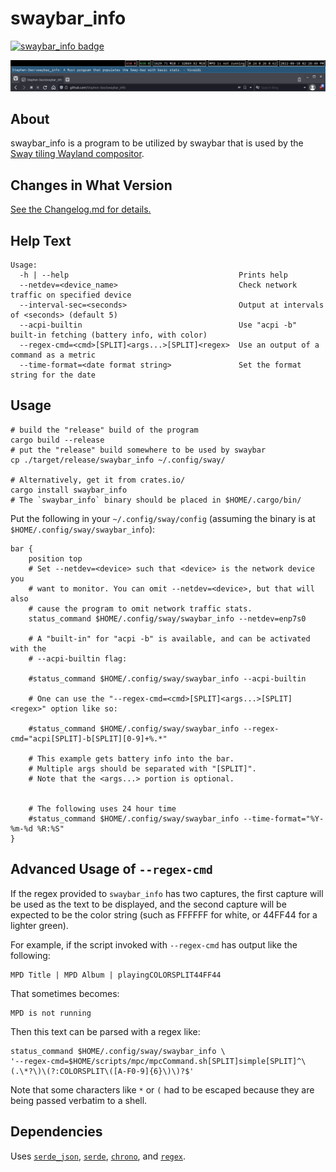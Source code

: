 # swaybar\_info

[![swaybar\_info badge](https://img.shields.io/crates/v/swaybar_info)](https://crates.io/crates/swaybar_info)

[![swaybar\_info preview image](https://github.com/Stephen-Seo/swaybar_info/raw/master/pictures/swaybar_screenshot_00.png)](https://github.com/Stephen-Seo/swaybar_info/raw/master/pictures/swaybar_screenshot_00.png)

## About

swaybar\_info is a program to be utilized by swaybar that is used by the [Sway
tiling Wayland compositor](https://swaywm.org).

## Changes in What Version

[See the Changelog.md for details.](https://github.com/Stephen-Seo/swaybar_info/blob/master/Changelog.md)

## Help Text

    Usage:
      -h | --help                                      Prints help
      --netdev=<device_name>                           Check network traffic on specified device
      --interval-sec=<seconds>                         Output at intervals of <seconds> (default 5)
      --acpi-builtin                                   Use "acpi -b" built-in fetching (battery info, with color)
      --regex-cmd=<cmd>[SPLIT]<args...>[SPLIT]<regex>  Use an output of a command as a metric
      --time-format=<date format string>               Set the format string for the date

## Usage

    # build the "release" build of the program
    cargo build --release
    # put the "release" build somewhere to be used by swaybar
    cp ./target/release/swaybar_info ~/.config/sway/

    # Alternatively, get it from crates.io/
    cargo install swaybar_info
    # The `swaybar_info` binary should be placed in $HOME/.cargo/bin/

Put the following in your `~/.config/sway/config` (assuming the binary is at
`$HOME/.config/sway/swaybar_info`):

    bar {
        position top
        # Set --netdev=<device> such that <device> is the network device you
        # want to monitor. You can omit --netdev=<device>, but that will also
        # cause the program to omit network traffic stats.
        status_command $HOME/.config/sway/swaybar_info --netdev=enp7s0

        # A "built-in" for "acpi -b" is available, and can be activated with the
        # --acpi-builtin flag:

        #status_command $HOME/.config/sway/swaybar_info --acpi-builtin

        # One can use the "--regex-cmd=<cmd>[SPLIT]<args...>[SPLIT]<regex>" option like so:

        #status_command $HOME/.config/sway/swaybar_info --regex-cmd="acpi[SPLIT]-b[SPLIT][0-9]+%.*"

        # This example gets battery info into the bar.
        # Multiple args should be separated with "[SPLIT]".
        # Note that the <args...> portion is optional.


        # The following uses 24 hour time
        #status_command $HOME/.config/sway/swaybar_info --time-format="%Y-%m-%d %R:%S"
    }

## Advanced Usage of `--regex-cmd`

If the regex provided to `swaybar_info` has two captures, the first capture will
be used as the text to be displayed, and the second capture will be expected to
be the color string (such as FFFFFF for white, or 44FF44 for a lighter green).

For example, if the script invoked with `--regex-cmd` has output like the
following:

    MPD Title | MPD Album | playingCOLORSPLIT44FF44

That sometimes becomes:

    MPD is not running

Then this text can be parsed with a regex like:

    status_command $HOME/.config/sway/swaybar_info \
    '--regex-cmd=$HOME/scripts/mpc/mpcCommand.sh[SPLIT]simple[SPLIT]^\(.\*?\)\(?:COLORSPLIT\([A-F0-9]{6}\)\)?$'

Note that some characters like `*` or `(` had to be escaped because they are
being passed verbatim to a shell.

## Dependencies

Uses [`serde_json`](https://crates.io/crates/serde_json),
[`serde`](https://crates.io/crates/serde),
[`chrono`](https://crates.io/crates/chrono),
and [`regex`](https://crates.io/crates/regex).
